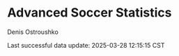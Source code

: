 # Advanced Soccer Statistics
Denis Ostroushko

<!-- gfm -->

Last successful data update: 2025-03-28 12:15:15 CST
